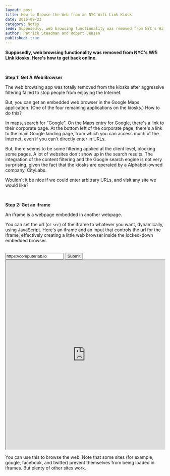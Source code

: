 ```yaml
---
layout: post
title: How to Browse the Web from an NYC Wifi Link Kiosk
date: 2016-09-23
category: Notes
lede: Supposedly, web browsing functionality was removed from NYC's Wifi Link kiosks.  Here's how to get back online.
author: Patrick Steadman and Robert Jensen
published: true
---
```


__Supposedly, web browsing functionality was removed from NYC's
Wifi Link kiosks.  Here's how to get back online.__

<br>

__Step 1: Get A Web Browser__

The web browsing app was totally removed from the kiosks after
aggressive filtering failed to stop people from enjoying the Internet.

But, you can get an embedded web browser in the Google Maps application.  (One
of the four remaining applications on the kiosks.)  How to do this?

In maps, search for "Google".  On the Maps entry for Google, there's a link to
their corporate page.  At the bottom left of the corporate page, there's a link
to the main Google landing page, from which you can access much of the Internet,
even if you can't directly enter in URLs.

But, there seems to be some filtering applied at the client level, blocking some
pages.  A lot of websites don't show up in the search results.  The integration
of the content filtering and the Google search engine is not very surprising,
given the fact that the kiosks are operated by a Alphabet-owned company,
CityLabs.

Wouldn't it be nice if we could enter arbitrary URLs, and visit any site we
would like?

<br>

__Step 2: Get an iframe__

An iframe is a webpage embedded in another webpage.

You can set the url (or `src`) of the iframe to whatever you want, dynamically,
using JavaScript.  Here's an iframe and an input that controls the url for the
iframe, effectively creating a little web browser inside the locked-down
embedded browser.

<br>


<script>
document.addEventListener('DOMContentLoaded', function (e) {
  document.getElementById('browse').addEventListener('click', function (e) {
    document.getElementById('iframe').src = document.getElementById('url').value;
  });
});
</script>


<input id="url" type="text" value="https://computerlab.io" />
<input type="submit" id="browse" />
<iframe id="iframe" src="https://computerlab.io" width="100%" height="600"></iframe>

<br>

You can use this to browse the web.  Note that some sites (for example, google,
facebook, and twitter) prevent themselves from being loaded in iframes.  But
plenty of other sites work.

